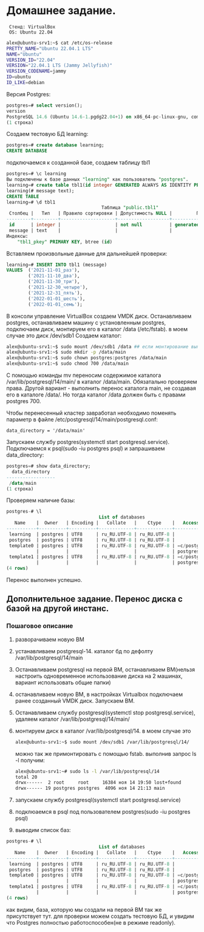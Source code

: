 # Домашнее задание.

```text
 Стенд: VirtualBox
 OS: Ubuntu 22.04
```

```bash
alex@ubuntu-srv1:~$ cat /etc/os-release
PRETTY_NAME="Ubuntu 22.04.1 LTS"
NAME="Ubuntu"
VERSION_ID="22.04"
VERSION="22.04.1 LTS (Jammy Jellyfish)"
VERSION_CODENAME=jammy
ID=ubuntu
ID_LIKE=debian
```

Версия Postgres:

```sql
postgres=# select version();
version
PostgreSQL 14.6 (Ubuntu 14.6-1.pgdg22.04+1) on x86_64-pc-linux-gnu, compiled by gcc (Ubuntu 11.3.0-1ubuntu1~22.04) 11.3.0, 64-bit
(1 строка)
```

Создаем тестовую БД learning:

```sql
postgres=# create database learning;
CREATE DATABASE
```

подключаемся к созданной базе, создаем таблицу tbl1

```sql
postgres=# \c learning
Вы подключены к базе данных "learning" как пользователь "postgres".
learning=# create table tbl1(id integer GENERATED ALWAYS AS IDENTITY PRIMARY KEY,
learning(# message text);
CREATE TABLE
learning=# \d tbl1
                                   Таблица "public.tbl1"
 Столбец |   Тип   | Правило сортировки | Допустимость NULL |         По умолчанию
---------+---------+--------------------+-------------------+------------------------------
 id      | integer |                    | not null          | generated always as identity
 message | text    |                    |                   |
Индексы:
    "tbl1_pkey" PRIMARY KEY, btree (id)
```

Вставляем произвольные данные для дальнейшей проверки:

```sql
learning=# INSERT INTO tbl1 (message)
VALUES  ('2021-11-01_раз'),
        ('2021-11-10_два'),
        ('2021-11-30_три'),
        ('2021-12-30_четыре'),
        ('2021-12-31_пять'),
        ('2022-01-01_шесть'),
        ('2022-01-01_семь');
```

В консоли управление VirtualBox создаем VMDK диск. Останавливаем postgres, останавливаем машину с установленным postgres, подключаем диск, монтируем его в каталог /data (/etc/fstab). в моем случае это диск /dev/sdb1
Cоздаем каталог:

```bash
alex@ubuntu-srv1:~$ sudo mount /dev/sdb1 /data ## если монтирование выполнено в fstab - пропускаем
alex@ubuntu-srv1:~$ sudo mkdir -p /data/main
alex@ubuntu-srv1:~$ sudo chown postgres:postgres /data/main
alex@ubuntu-srv1:~$ sudo chmod 700 /data/main
```

С помощью команды mv переносим содержимое каталога /var/lib/postgresql/14/main/ в каталог /data/main. Обязатально проверяем права. Другой вариант - выполнить перенос каталога main, не создавая его в каталоге /data/. Но тогда каталог /data должен быть с правами postgres 700.

Чтобы перенесенный кластер завработал необходимо поменять параметр в файле /etc/postgresql/14/main/postgresql.conf:

```text
data_directory = '/data/main'
```

Запускаем службу postgres(systemctl start postgresql.service).
Подключаемся к psql(sudo -iu postgres psql) и запрашиваем data_directory:

```sql
postgres=# show data_directory;
  data_directory
------------------
 /data/main
(1 строка)
```

Проверяем наличие базы:

```sql
postgres-# \l
                                  List of databases
   Name    |  Owner   | Encoding |   Collate   |    Ctype    |   Access privileges
-----------+----------+----------+-------------+-------------+-----------------------
 learning  | postgres | UTF8     | ru_RU.UTF-8 | ru_RU.UTF-8 |
 postgres  | postgres | UTF8     | ru_RU.UTF-8 | ru_RU.UTF-8 |
 template0 | postgres | UTF8     | ru_RU.UTF-8 | ru_RU.UTF-8 | =c/postgres          +
           |          |          |             |             | postgres=CTc/postgres
 template1 | postgres | UTF8     | ru_RU.UTF-8 | ru_RU.UTF-8 | =c/postgres          +
           |          |          |             |             | postgres=CTc/postgres
(4 rows)
```

Перенос выполнен успешно.

## Дополнительное задание. Перенос диска с базой на другой инстанс.

### Пошаговое описание

1. разворачиваем новую ВМ
2. устанавливаем postgresql-14. каталог бд по дефолту /var/lib/postgresql/14/main
3. Останавливаем postgresql на первой ВМ, останавливаем ВМ(нельзя настроить одновременное использование диска на 2 машинах, вариант использовать общие папки)
4. останавливаем новую ВМ, в настройках Virtualbox подключаем ранее созданный VMDK диск. Запускаем ВМ.
5. Останавливаем службу postgresql(systemctl stop postgresql.service), удаляем каталог /var/lib/postgresql/14/main/
6. монтируем диск в каталог /var/lib/postgresql/14. в моем случае это

    ```bash
    alex@ubuntu-srv1:~$ sudo mount /dev/sdb1 /var/lib/postgresql/14/ 
    ```

    можно так же примонтировать с помощью fstab.
    выполнив запрос ls -l получим:

    ```bash
    alex@ubuntu-srv1:~# sudo ls -l /var/lib/postgresql/14
    total 20
    drwx------  2 root     root     16384 ноя 14 19:50 lost+found
    drwx------ 19 postgres postgres  4096 ноя 14 21:13 main
    ```

7. запускаем службу postgresql(systemctl start postgresql.service)
8. подклюаемся в psql под пользователем postgres(sudo -iu postgres psql)
9. выводим список баз:

```sql
postgres-# \l
                                  List of databases
   Name    |  Owner   | Encoding |   Collate   |    Ctype    |   Access privileges
-----------+----------+----------+-------------+-------------+-----------------------
 learning  | postgres | UTF8     | ru_RU.UTF-8 | ru_RU.UTF-8 |
 postgres  | postgres | UTF8     | ru_RU.UTF-8 | ru_RU.UTF-8 |
 template0 | postgres | UTF8     | ru_RU.UTF-8 | ru_RU.UTF-8 | =c/postgres          +
           |          |          |             |             | postgres=CTc/postgres
 template1 | postgres | UTF8     | ru_RU.UTF-8 | ru_RU.UTF-8 | =c/postgres          +
           |          |          |             |             | postgres=CTc/postgres
(4 rows)
```

как видим, база, которую мы создали на первой ВМ так же присутствует тут.
для проверки можем создать тестовую БД, и увидим что Postgres полностью работоспособен(не в режиме readonly).
